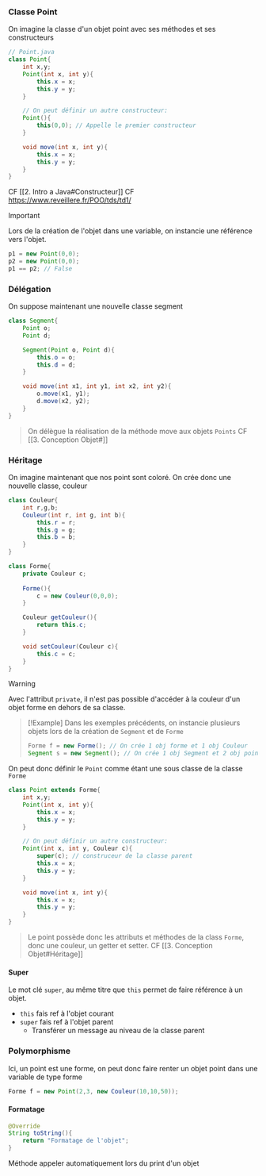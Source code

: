 ### Classe Point
On imagine la classe d'un objet point avec ses méthodes et ses constructeurs
```java
// Point.java
class Point{
	int x,y;
	Point(int x, int y){
		this.x = x;
		this.y = y;
	}

	// On peut définir un autre constructeur:
	Point(){
		this(0,0); // Appelle le premier constructeur 
	}

	void move(int x, int y){
		this.x = x;
		this.y = y;
	}
}
```
CF [[2. Intro a Java#Constructeur]]
CF https://www.reveillere.fr/POO/tds/td1/

> [!Important]
> Lors de la création de l'objet dans une variable, on instancie une référence vers l'objet. 
> ```java
> p1 = new Point(0,0);
> p2 = new Point(0,0);
> p1 == p2; // False
> ```

### Délégation
On suppose maintenant une nouvelle classe segment
```java
class Segment{
	Point o;
	Point d;

	Segment(Point o, Point d){
		this.o = o;
		this.d = d;	
	}

	void move(int x1, int y1, int x2, int y2){
		o.move(x1, y1);
		d.move(x2, y2);
	}
}
```
> On délègue la réalisation de la méthode move aux objets `Points`
> CF [[3. Conception Objet#]]




### Héritage
On imagine maintenant que nos point sont coloré. On crée donc une nouvelle classe, couleur
```java
class Couleur{
	int r,g,b;
	Couleur(int r, int g, int b){
		this.r = r;
		this.g = g;
		this.b = b;
	}
}
```

```java
class Forme{
	private Couleur c;
	
	Forme(){
		c = new Couleur(0,0,0);
	}

	Couleur getCouleur(){
		return this.c;
	}

	void setCouleur(Couleur c){
		this.c = c;
	}
}
```
> [!Warning]
> Avec l'attribut `private`, il n'est pas possible d'accéder à la couleur d'un objet forme en dehors de sa classe.


> [!Example]
> Dans les exemples précédents, on instancie plusieurs objets lors de la création de `Segment` et de `Forme`
> ```java
> Forme f = new Forme(); // On crée 1 obj forme et 1 obj Couleur
> Segment s = new Segment(); // On crée 1 obj Segment et 2 obj points
> ```


On peut donc définir le `Point` comme étant une sous classe de la classe `Forme`
```java
class Point extends Forme{
	int x,y;
	Point(int x, int y){
		this.x = x;
		this.y = y;
	}

	// On peut définir un autre constructeur:
	Point(int x, int y, Couleur c){
		super(c); // construceur de la classe parent
		this.x = x;
		this.y = y;
	}

	void move(int x, int y){
		this.x = x;
		this.y = y;
	}
}
```
> Le point possède donc les attributs et méthodes de la class `Forme`, donc une couleur, un getter et setter.
> CF [[3. Conception Objet#Héritage]]

#### Super
Le mot clé `super`, au même titre que `this` permet de faire référence à un objet.
- `this` fais ref à l'objet courant
- `super` fais ref à l'objet parent 
	- Transférer un message au niveau de la classe parent

### Polymorphisme 
Ici, un point est une forme, on peut donc faire renter un objet point dans une variable de type forme
```java
Forme f = new Point(2,3, new Couleur(10,10,50));
```

#### Formatage
```java
@Override
String toString(){
	return "Formatage de l'objet";
}
```
Méthode appeler automatiquement lors du print d'un objet